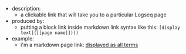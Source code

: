 - description:
  - a clickable link that will take you to a particular Logseq page
- produced by:
  - putting a block link inside markdown link syntax like this: `[display text]([[page name]])))`
- example:
  - i'm a markdown page link:
    [displayed as all terms]([[term]])